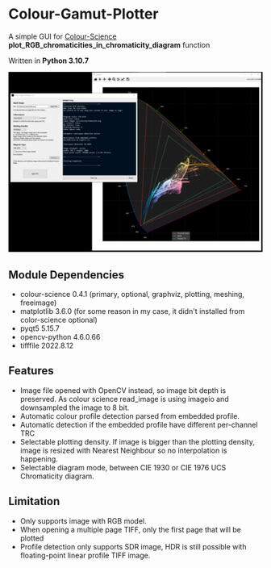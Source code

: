 # Colour-Gamut-Plotter
A simple GUI for [Colour-Science](https://www.colour-science.org/) **plot_RGB_chromaticities_in_chromaticity_diagram** function

Written in **Python 3.10.7**

![Screenshot](Plotter-ss.png)

## Module Dependencies
- colour-science 0.4.1 (primary, optional, graphviz, plotting, meshing, freeimage)
- matplotlib 3.6.0 (for some reason in my case, it didn't installed from color-science optional)
- pyqt5 5.15.7
- opencv-python 4.6.0.66
- tifffile 2022.8.12

## Features
- Image file opened with OpenCV instead, so image bit depth is preserved. As colour science read_image is using imageio and downsampled the image to 8 bit.
- Automatic colour profile detection parsed from embedded profile.
- Automatic detection if the embedded profile have different per-channel TRC
- Selectable plotting density. If image is bigger than the plotting density, image is resized with Nearest Neighbour so no interpolation is happening.
- Selectable diagram mode, between CIE 1930 or CIE 1976 UCS Chromaticity diagram.

## Limitation
- Only supports image with RGB model.
- When opening a multiple page TIFF, only the first page that will be plotted
- Profile detection only supports SDR image, HDR is still possible with floating-point linear profile TIFF image.
